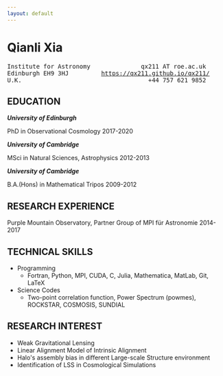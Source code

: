 ```yaml
---
layout: default
---
```


Qianli Xia
============

<pre>Institute for Astronomy              qx211 AT roe.ac.uk
Edinburgh EH9 3HJ         <a href="https://qx211.github.io/qx211/">https://qx211.github.io/qx211/</a>
U.K.                                   +44 757 621 9852</pre>

## EDUCATION
***University of Edinburgh***

PhD in Observational Cosmology            2017-2020

***University of Cambridge***

MSci in Natural Sciences, Astrophysics    2012-2013

***University of Cambridge***

B.A.(Hons) in Mathematical Tripos         2009-2012

## RESEARCH EXPERIENCE
Purple Mountain Observatory, Partner Group of MPI für Astronomie      2014-2017

## TECHNICAL SKILLS
- Programming 
	- Fortran, Python, MPI, CUDA, C, Julia, Mathematica, MatLab, Git, LaTeX
- Science Codes
	- Two-point correlation function, Power Spectrum (powmes), ROCKSTAR, COSMOSIS, SUNDIAL

## RESEARCH INTEREST
- Weak Gravitational Lensing
- Linear Alignment Model of Intrinsic Alignment
- Halo's assembly bias in different Large-scale Structure environment
- Identification of LSS in Cosmological Simulations
